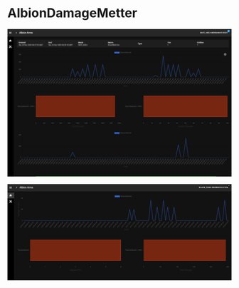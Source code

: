 # AlbionDamageMetter

![alt text](https://raw.githubusercontent.com/thalysmbn/AlbionDamageMetter/main/images/Screenshot_1.png)

![alt text](https://raw.githubusercontent.com/thalysmbn/AlbionDamageMetter/main/images/Screenshot_2.png)
